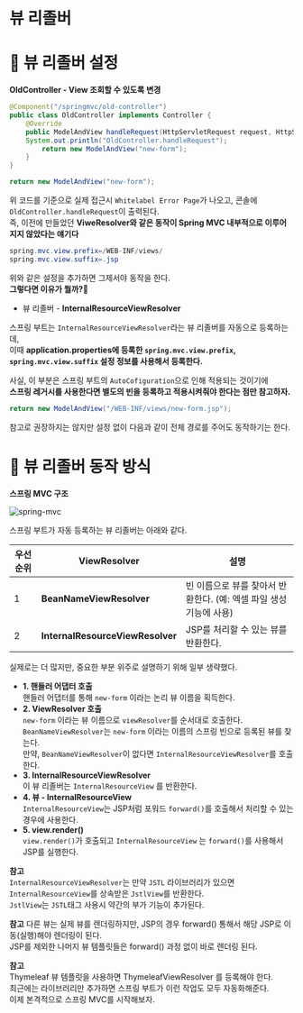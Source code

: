 뷰 리졸버
===========  
# 📗 뷰 리졸버 설정   
**OldController - View 조회할 수 있도록 변경**   
```java
@Component("/springmvc/old-controller")
public class OldController implements Controller {
    @Override
    public ModelAndView handleRequest(HttpServletRequest request, HttpServletResponse response) throws Exception {
    System.out.println("OldController.handleRequest");
        return new ModelAndView("new-form");
    }
}
```
```java
return new ModelAndView("new-form");
```
위 코드를 기준으로 실제 접근시 `Whitelabel Error Page`가 나오고, 콘솔에 `OldController.handleRequest`이 출력된다.                   
즉, 이전에 만들었던 **ViweResolver와 같은 동작이 Spring MVC 내부적으로 이루어지지 않았다는 얘기다**               
             
```java    
spring.mvc.view.prefix=/WEB-INF/views/
spring.mvc.view.suffix=.jsp
```     
위와 같은 설정을 추가하면 그제서야 동작을 한다.          
**그렇다면 이유가 뭘까?🤔**              
          
* 뷰 리졸버 - **InternalResourceViewResolver**              
       
스프링 부트는 `InternalResourceViewResolver`라는 뷰 리졸버를 자동으로 등록하는데,                            
이때 **application.properties에 등록한 `spring.mvc.view.prefix`, `spring.mvc.view.suffix` 설정 정보를 사용해서 등록한다.**              
                
사실, 이 부분은 스프링 부트의 `AutoCofiguration`으로 인해 적용되는 것이기에             
**스프링 레거시를 사용한다면 별도의 빈을 등록하고 적용시켜줘야 한다는 점만 참고하자.**           

```java
return new ModelAndView("/WEB-INF/views/new-form.jsp");
```    
참고로 권장하지는 않지만 설정 없이 다음과 같이 전체 경로를 주어도 동작하기는 한다.

# 📙 뷰 리졸버 동작 방식
**스프링 MVC 구조**                 
           
![spring-mvc](https://user-images.githubusercontent.com/50267433/127362651-fcf4a7ea-df62-4aef-a134-9317cc5e1ec0.PNG)

스프링 부트가 자동 등록하는 뷰 리졸버는 아래와 같다.         
           
|우선 순위|ViewResolver|설명|     
|---------|------------|----|    
|1|**BeanNameViewResolver**|빈 이름으로 뷰를 찾아서 반환한다. (예: 엑셀 파일 생성 기능에 사용)|    
|2|**InternalResourceViewResolver**|JSP를 처리할 수 있는 뷰를 반환한다.|   
              
실제로는 더 많지만, 중요한 부분 위주로 설명하기 위해 일부 생략했다.      
   
* **1. 핸들러 어댑터 호출**            
  핸들러 어댑터를 통해 `new-form` 이라는 논리 뷰 이름을 획득한다.                                     
* **2. ViewResolver 호출**                
  `new-form` 이라는 뷰 이름으로 `viewResolver`를 순서대로 호출한다.               
  `BeanNameViewResolver`는 `new-form` 이라는 이름의 스프링 빈으로 등록된 뷰를 찾는다.                     
  만약, `BeanNameViewResolver`이 없다면 `InternalResourceViewResolver`를 호출한다.                        
* **3. InternalResourceViewResolver**             
  이 뷰 리졸버는 `InternalResourceView` 를 반환한다.               
* **4. 뷰 - InternalResourceView**         
  `InternalResourceView`는 JSP처럼 포워드 `forward()`를 호출해서 처리할 수 있는 경우에 사용한다.       
* **5. view.render()**    
  `view.render()`가 호출되고 `InternalResourceView` 는 `forward()`를 사용해서 JSP를 실행한다.                      
                                                                       
**참고**                
`InternalResourceViewResolver`는 만약 `JSTL` 라이브러리가 있으면           
`InternalResourceView`를 상속받은 `JstlView`를 반환한다.                        
`JstlView`는 `JSTL`태그 사용시 약간의 부가 기능이 추가된다.            
      
**참고**
다른 뷰는 실제 뷰를 렌더링하지만, JSP의 경우 forward() 통해서 해당 JSP로 이동(실행)해야 렌더링이 된다.         
JSP를 제외한 나머지 뷰 템플릿들은 forward() 과정 없이 바로 렌더링 된다.           
          
**참고**    
Thymeleaf 뷰 템플릿을 사용하면 ThymeleafViewResolver 를 등록해야 한다.       
최근에는 라이브러리만 추가하면 스프링 부트가 이런 작업도 모두 자동화해준다.     
이제 본격적으로 스프링 MVC를 시작해보자.    
